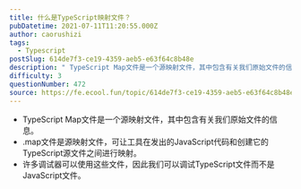```yaml
---
title: 什么是TypeScript映射文件？
pubDatetime: 2021-07-11T11:20:55.000Z
author: caorushizi
tags:
  - Typescript
postSlug: 614de7f3-ce19-4359-aeb5-e63f64c8b48e
description: " TypeScript Map文件是一个源映射文件，其中包含有关我们原始文件的信息。 .map文件是源映射文件，可让工具在发出的JavaScript代码和创建它的TypeScript源文件之间进行映射。 许多调试器可以使用这些文件，因此我们可以调试TypeScript文件而不是JavaScript文件。 "
difficulty: 3
questionNumber: 472
source: https://fe.ecool.fun/topic/614de7f3-ce19-4359-aeb5-e63f64c8b48e
---
```


- TypeScript Map文件是一个源映射文件，其中包含有关我们原始文件的信息。
- .map文件是源映射文件，可让工具在发出的JavaScript代码和创建它的TypeScript源文件之间进行映射。
- 许多调试器可以使用这些文件，因此我们可以调试TypeScript文件而不是JavaScript文件。
